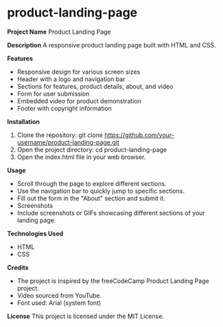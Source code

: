 # product-landing-page

**Project Name**
Product Landing Page

**Description**
A responsive product landing page built with HTML and CSS.

**Features**
+ Responsive design for various screen sizes
+ Header with a logo and navigation bar
+ Sections for features, product details, about, and video
+ Form for user submission
+ Embedded video for product demonstration
+ Footer with copyright information

**Installation**
1. Clone the repository: git clone https://github.com/your-username/product-landing-page.git
2. Open the project directory: cd product-landing-page
3. Open the index.html file in your web browser.

**Usage**
+ Scroll through the page to explore different sections.
+ Use the navigation bar to quickly jump to specific sections.
+ Fill out the form in the "About" section and submit it.
+ Screenshots
+ Include screenshots or GIFs showcasing different sections of your landing page.

**Technologies Used**
+ HTML
+ CSS

**Credits**
+ The project is inspired by the freeCodeCamp Product Landing Page project.
+ Video sourced from YouTube.
+ Font used: Arial (system font)

**License**
This project is licensed under the MIT License.


